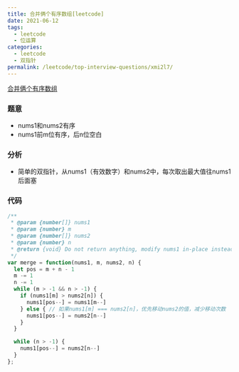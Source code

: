 ```yaml
---
title: 合并俩个有序数组[leetcode]
date: 2021-06-12
tags:
  - leetcode
  - 位运算
categories:
  - leetcode
  - 双指针
permalink: /leetcode/top-interview-questions/xmi2l7/
---
```


[合并俩个有序数组](https://leetcode-cn.com/leetbook/read/top-interview-questions/xmi2l7/)

### 题意
* nums1和nums2有序
* nums1前m位有序，后n位空白

### 分析
* 简单的双指针，从nums1（有效数字）和nums2中，每次取出最大值往nums1后面塞

### 代码
```js
/**
 * @param {number[]} nums1
 * @param {number} m
 * @param {number[]} nums2
 * @param {number} n
 * @return {void} Do not return anything, modify nums1 in-place instead.
 */
var merge = function(nums1, m, nums2, n) {
  let pos = m + n - 1
  m -= 1
  n -= 1
  while (m > -1 && n > -1) {
    if (nums1[m] > nums2[n]) {
      nums1[pos--] = nums1[m--]
    } else { // 如果nums1[m] === nums2[n]，优先移动nums2的值，减少移动次数
      nums1[pos--] = nums2[n--]
    }
  }

  while (n > -1) {
    nums1[pos--] = nums2[n--]
  }
};
```
